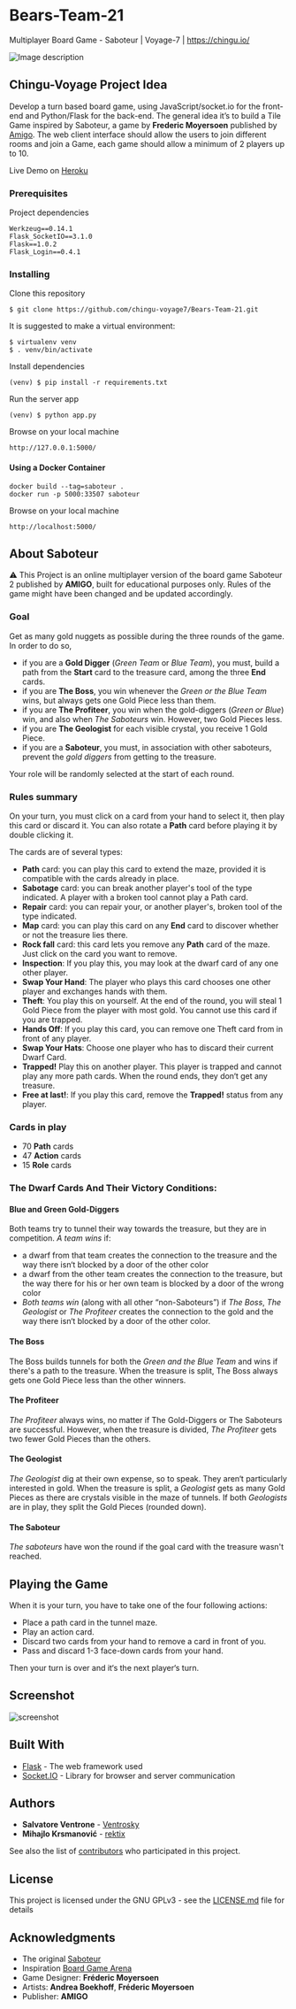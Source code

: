 # Bears-Team-21
Multiplayer Board Game - Saboteur | Voyage-7 | https://chingu.io/

![Image description](https://cf.geekdo-images.com/itemrep/img/aoCM1KdOmd7w56bQr4JSKWdDpaE=/fit-in/246x300/pic3989824.jpg)

## Chingu-Voyage Project Idea

Develop a turn based board game, using JavaScript/socket.io for the front-end and Python/Flask for the back-end. The general idea it’s to build a Tile Game inspired by Saboteur, a game by **Frederic Moyersoen** published by [Amigo](https://www.amigo-spiele.de/). The web client interface should allow the users to join different rooms and join a Game, each game should allow a minimum of 2 players up to 10.

Live Demo on [Heroku](https://saboteur-heroku.herokuapp.com/)

### Prerequisites

Project dependencies

```
Werkzeug==0.14.1
Flask_SocketIO==3.1.0
Flask==1.0.2
Flask_Login==0.4.1
```

### Installing

Clone this repository

```
$ git clone https://github.com/chingu-voyage7/Bears-Team-21.git
```

It is suggested to make a virtual environment:

```
$ virtualenv venv
$ . venv/bin/activate
```

Install dependencies 

```
(venv) $ pip install -r requirements.txt
```

Run the server app

```
(venv) $ python app.py
```

Browse on your local machine 

```
http://127.0.0.1:5000/ 
```

#### Using a Docker Container 

```
docker build --tag=saboteur .
docker run -p 5000:33507 saboteur
```

Browse on your local machine 

```
http://localhost:5000/
```

## About Saboteur

⚠️ This Project is an online multiplayer version of the board game Saboteur 2 published by **AMIGO**, built for educational purposes only. Rules of the game might have been  changed and be updated accordingly.

### Goal

Get as many gold nuggets as possible during the three rounds of the game. In order to do so,
- if you are a **Gold Digger** (*Green Team* or *Blue Team*), you must,  build a path from the **Start** card to the treasure card, among the three **End** cards.
- if you are **The Boss**, you win whenever the *Green or the Blue Team* wins, but always gets one Gold Piece less than them.
- if you are **The Profiteer**, you win when the gold-diggers (*Green or Blue*) win, and also when *The Saboteurs* win. However, two Gold Pieces less. 
- if you are **The Geologist** for each visible crystal, you receive 1 Gold Piece.
- if you are a **Saboteur**, you must, in association with other saboteurs, prevent the *gold diggers* from getting to the treasure. 

Your role will be randomly selected at the start of each round.

### Rules summary

On your turn, you must click on a card from your hand to select it, then play this card or discard it. You can also rotate a **Path** card before playing it by double clicking it.

The cards are of several types:
- **Path** card: you can play this card to extend the maze, provided it is compatible with the cards already in place.
- **Sabotage** card: you can break another player's tool of the type indicated. A player with a broken tool cannot play a Path card.
- **Repair** card: you can repair your, or another player's, broken tool of the type indicated.
- **Map** card: you can play this card on any **End** card to discover whether or not the treasure lies there. 
- **Rock fall** card: this card lets you remove any **Path** card of the maze. Just click on the card you want to remove. 
- **Inspection**: If you play this, you may look at the dwarf card of any one other player.
- **Swap Your Hand**: The player who plays this card chooses one other player and exchanges hands with them.
- **Theft**: You play this on yourself. At the end of the round, you will steal 1 Gold Piece from the player with most gold. You cannot use this card if you are trapped.
- **Hands Off**: If you play this card, you can remove one Theft card from in front of any player. 
- **Swap Your Hats**: Choose one player who has to discard their current Dwarf Card.
- **Trapped!** Play this on another player. This player is trapped and cannot play any more path cards. When the round ends, they don‘t get any treasure.
- **Free at last!**: If you play this card, remove the **Trapped!** status from any player. 

### Cards in play

- 70 **Path** cards
- 47 **Action** cards
- 15 **Role** cards
 
### The Dwarf Cards And Their Victory Conditions:

#### Blue and Green Gold-Diggers

Both teams try to tunnel their way towards the treasure, but they are in competition.
*A team wins* if:
* a dwarf from that team creates the connection to the treasure and the way there isn‘t blocked by a door of the other color
* a dwarf from the other team creates the connection to the treasure, but the way there for his or her own team is blocked by a door of the wrong color
* *Both teams win* (along with all other “non-Saboteurs”) if *The Boss*, *The Geologist* or *The Profiteer* creates the connection to the gold and the way there isn‘t blocked by a door of the other color.

#### The Boss

The Boss builds tunnels for both the *Green and the Blue Team* and wins if there's a path to the treasure. When the treasure is split, The Boss always gets one Gold
Piece less than the other winners.

#### The Profiteer

*The Profiteer* always wins, no matter if The Gold-Diggers or The Saboteurs are successful. However, when the treasure is divided, *The Profiteer* gets two fewer Gold Pieces than the others.

#### The Geologist

*The Geologist* dig at their own expense, so to speak. They aren‘t particularly interested in gold. When the treasure is split, a *Geologist* gets as many Gold Pieces as there are crystals visible in the maze of tunnels. If both *Geologists* are in play, they split the Gold Pieces (rounded down).

#### The Saboteur

*The saboteurs* have won the round if the goal card with the treasure wasn't reached.

## Playing the Game

When it is your turn, you have to take one of the four following actions:
* Place a path card in the tunnel maze.
* Play an action card.
* Discard two cards from your hand to remove a card in front of you.
* Pass and discard 1-3 face-down cards from your hand.

Then your turn is over and it‘s the next player‘s turn.

## Screenshot
![screenshot](docs/screenshots/Game.PNG?raw=true "Screenshot")

## Built With

* [Flask](http://flask.pocoo.org/docs/1.0/) - The web framework used
* [Socket.IO](https://socket.io/docs/) - Library for browser and server communication

## Authors

* **Salvatore Ventrone** - [Ventrosky](https://github.com/Ventrosky)
* **Mihajlo Krsmanović** - [rektix](https://github.com/rektix)

See also the list of [contributors](https://github.com/chingu-voyage7/Bears-Team-21/graphs/contributors) who participated in this project.

## License

This project is licensed under the GNU GPLv3 - see the [LICENSE.md](LICENSE.md) file for details

## Acknowledgments

* The original [Saboteur](https://boardgamegeek.com/boardgame/9220/saboteur)
* Inspiration [Board Game Arena](https://en.boardgamearena.com)
* Game Designer: **Fréderic Moyersoen**
* Artists: **Andrea Boekhoff**, **Fréderic Moyersoen**
* Publisher: **AMIGO**
